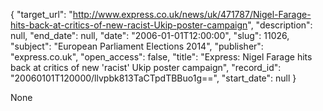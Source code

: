 {
  "target_url": "http://www.express.co.uk/news/uk/471787/Nigel-Farage-hits-back-at-critics-of-new-racist-Ukip-poster-campaign", 
  "description": null, 
  "end_date": null, 
  "date": "2006-01-01T12:00:00", 
  "slug": 11026, 
  "subject": "European Parliament Elections 2014", 
  "publisher": "express.co.uk", 
  "open_access": false, 
  "title": "Express: Nigel Farage hits back at critics of new 'racist' Ukip poster campaign", 
  "record_id": "20060101T120000/llvpbk813TaCTpdTBBuo1g==", 
  "start_date": null
}

None